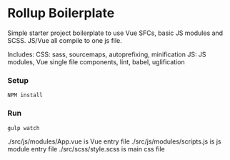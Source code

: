 # Rollup Boilerplate

Simple starter project boilerplate to use Vue SFCs, basic JS modules and SCSS.
JS/Vue all compile to one js file.

Includes:
CSS: sass, sourcemaps, autoprefixing, minification
JS: JS modules, Vue single file components, lint, babel, uglification

### Setup
`NPM install`

### Run
`gulp watch`

./src/js/modules/App.vue is Vue entry file
./src/js/modules/scripts.js is js module entry file
./src/scss/style.scss is main css file
